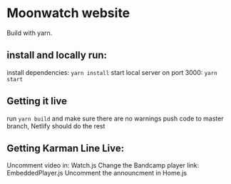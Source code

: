 # Moonwatch website

Build with yarn.

## install and locally run:
install dependencies: `yarn install`
start local server on port 3000: `yarn start`

## Getting it live
run `yarn build` and make sure there are no warnings
push code to master branch, Netlify should do the rest

## Getting Karman Line Live:
Uncomment video in: Watch.js
Change the Bandcamp player link: EmbeddedPlayer.js
Uncomment the announcment in Home.js

